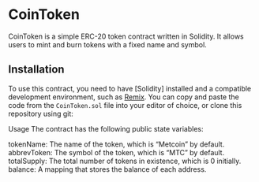# CoinToken

CoinToken is a simple ERC-20 token contract written in Solidity. It allows users to mint and burn tokens with a fixed name and symbol.

## Installation

To use this contract, you need to have [Solidity] installed and a compatible development environment, such as [Remix](https://remix.ethereum.org). You can copy and paste the code from the `CoinToken.sol` file into your editor of choice, or clone this repository using git:

Usage
The contract has the following public state variables:

tokenName: The name of the token, which is “Metcoin” by default.
abbrevToken: The symbol of the token, which is “MTC” by default.
totalSupply: The total number of tokens in existence, which is 0 initially.
balance: A mapping that stores the balance of each address.
